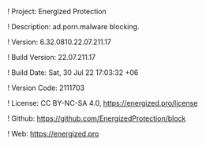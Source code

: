 ! Project: Energized Protection

! Description: ad.porn.malware blocking.

! Version: 6.32.0810.22.07.211.17

! Build Version: 22.07.211.17

! Build Date: Sat, 30 Jul 22 17:03:32 +06

! Version Code: 2111703

! License: CC BY-NC-SA 4.0, https://energized.pro/license

! Github: https://github.com/EnergizedProtection/block

! Web: https://energized.pro
